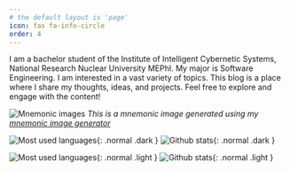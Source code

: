 ```yaml
---
# the default layout is 'page'
icon: fas fa-info-circle
order: 4
---
```


I am a bachelor student of the Institute of Intelligent Cybernetic Systems, National Research Nuclear University MEPhI. My major is Software Engineering. I am interested in a vast variety of topics. This blog is a place where I share my thoughts, ideas, and projects. Feel free to explore and engage with the content!

![Mnemonic images](/2023/12/b7623dcc609e5ba58baf269ffa33385a.gif)
_This is a mnemonic image generated using my [mnemonic image generator](https://github.com/GregoryKogan/mnemonic-pictures)_

![Most used languages](https://github-readme-stats-git-masterrstaa-rickstaa.vercel.app/api/top-langs/?username=GregoryKogan&langs_count=7&bg_color=24283b&title_color=c0caf5&text_color=c0caf5&border_color=7aa2f7&size_weight=1.0&count_weight=0.0&exclude_repo=dotfiles,devblog&layout=donut){: .normal .dark }
![Github stats](https://github-readme-stats.vercel.app/api?username=GregoryKogan&show_icons=true&bg_color=24283b&title_color=c0caf5&text_color=c0caf5&border_color=7aa2f7&icon_color=bb9af7&ring_color=9ece6a&hide_rank=true&line_height=39){: .normal .dark }

![Most used languages](https://github-readme-stats-git-masterrstaa-rickstaa.vercel.app/api/top-langs/?username=GregoryKogan&langs_count=7&bg_color=ffffff&title_color=343b58&text_color=343b58&border_color=343b58&size_weight=1.0&count_weight=0.0&exclude_repo=dotfiles,devblog&layout=donut){: .normal .light }
![Github stats](https://github-readme-stats.vercel.app/api?username=GregoryKogan&show_icons=true&bg_color=ffffff&title_color=343b58&text_color=343b58&border_color=343b58&icon_color=5a4a78&ring_color=9ece6a&hide_rank=true&line_height=39){: .normal .light }
